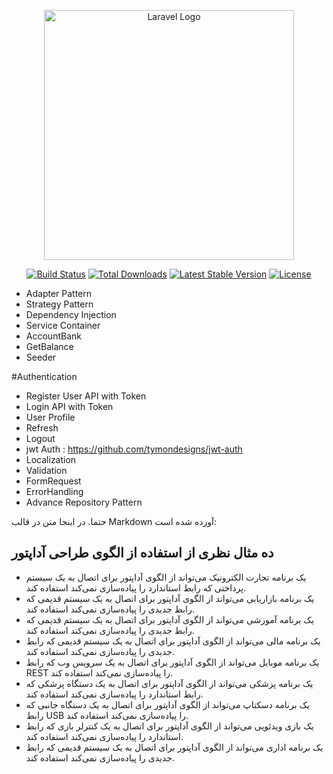 <p align="center"><a href="https://laravel.com" target="_blank"><img src="https://raw.githubusercontent.com/laravel/art/master/logo-lockup/5%20SVG/2%20CMYK/1%20Full%20Color/laravel-logolockup-cmyk-red.svg" width="400" alt="Laravel Logo"></a></p>

<p align="center">
<a href="https://github.com/laravel/framework/actions"><img src="https://github.com/laravel/framework/workflows/tests/badge.svg" alt="Build Status"></a>
<a href="https://packagist.org/packages/laravel/framework"><img src="https://img.shields.io/packagist/dt/laravel/framework" alt="Total Downloads"></a>
<a href="https://packagist.org/packages/laravel/framework"><img src="https://img.shields.io/packagist/v/laravel/framework" alt="Latest Stable Version"></a>
<a href="https://packagist.org/packages/laravel/framework"><img src="https://img.shields.io/packagist/l/laravel/framework" alt="License"></a>
</p>


- Adapter Pattern
- Strategy Pattern
- Dependency Injection
- Service Container
- AccountBank
- GetBalance
- Seeder

#Authentication
- Register User API with Token
- Login API with Token
- User Profile
- Refresh
- Logout
- jwt Auth : https://github.com/tymondesigns/jwt-auth
- Localization
- Validation
- FormRequest
- ErrorHandling
- Advance Repository Pattern


حتما. در اینجا متن در قالب Markdown آورده شده است:


## ده مثال نظری از استفاده از الگوی طراحی آداپتور

* یک برنامه تجارت الکترونیک می‌تواند از الگوی آداپتور برای اتصال به یک سیستم پرداختی که رابط استاندارد را پیاده‌سازی نمی‌کند استفاده کند.
* یک برنامه بازاریابی می‌تواند از الگوی آداپتور برای اتصال به یک سیستم قدیمی که رابط جدیدی را پیاده‌سازی نمی‌کند استفاده کند.
* یک برنامه آموزشی می‌تواند از الگوی آداپتور برای اتصال به یک سیستم قدیمی که رابط جدیدی را پیاده‌سازی نمی‌کند استفاده کند.
* یک برنامه مالی می‌تواند از الگوی آداپتور برای اتصال به یک سیستم قدیمی که رابط جدیدی را پیاده‌سازی نمی‌کند استفاده کند.
* یک برنامه موبایل می‌تواند از الگوی آداپتور برای اتصال به یک سرویس وب که رابط REST را پیاده‌سازی نمی‌کند استفاده کند.
* یک برنامه پزشکی می‌تواند از الگوی آداپتور برای اتصال به یک دستگاه پزشکی که رابط استاندارد را پیاده‌سازی نمی‌کند استفاده کند.
* یک برنامه دسکتاپ می‌تواند از الگوی آداپتور برای اتصال به یک دستگاه جانبی که رابط USB را پیاده‌سازی نمی‌کند استفاده کند.
* یک بازی ویدئویی می‌تواند از الگوی آداپتور برای اتصال به یک کنترلر بازی که رابط استاندارد را پیاده‌سازی نمی‌کند استفاده کند.
* یک برنامه اداری می‌تواند از الگوی آداپتور برای اتصال به یک سیستم قدیمی که رابط جدیدی را پیاده‌سازی نمی‌کند استفاده کند.

